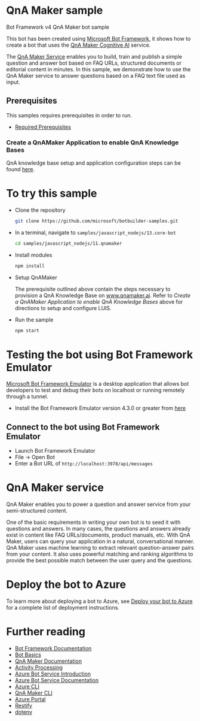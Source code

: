 # QnA Maker sample

Bot Framework v4 QnA Maker bot sample

This bot has been created using [Microsoft Bot Framework][1], it shows how to create a bot that uses the [QnA Maker Cognitive AI][19] service.

The [QnA Maker Service][19] enables you to build, train and publish a simple question and answer bot based on FAQ URLs, structured documents or editorial content in minutes. In this sample, we demonstrate how to use the QnA Maker service to answer questions based on a FAQ text file used as input.

## Prerequisites

This samples requires prerequisites in order to run.

- [Required Prerequisites][41]

### Create a QnAMaker Application to enable QnA Knowledge Bases

QnA knowledge base setup and application configuration steps can be found [here][7].

# To try this sample

- Clone the repository

    ```bash
    git clone https://github.com/microsoft/botbuilder-samples.git
    ```

- In a terminal, navigate to `samples/javascript_nodejs/13.core-bot`

    ```bash
    cd samples/javascript_nodejs/11.qnamaker
    ```

- Install modules

    ```bash
    npm install
    ```

- Setup QnAMaker

    The prerequisite outlined above contain the steps necessary to provision a QnA Knowledge Base on www.qnamaker.ai.  Refer to _Create a QnAMaker Application to enable QnA Knowledge Bases_ above for directions to setup and configure LUIS.

- Run the sample

    ```bash
    npm start
    ```

# Testing the bot using Bot Framework Emulator

[Microsoft Bot Framework Emulator][5] is a desktop application that allows bot developers to test and debug their bots on localhost or running remotely through a tunnel.

- Install the Bot Framework Emulator version 4.3.0 or greater from [here][9]

## Connect to the bot using Bot Framework Emulator

- Launch Bot Framework Emulator
- File -> Open Bot
- Enter a Bot URL of `http://localhost:3978/api/messages`

# QnA Maker service
QnA Maker enables you to power a question and answer service from your semi-structured content.

One of the basic requirements in writing your own bot is to seed it with questions and answers. In many cases, the questions and answers already exist in content like FAQ URLs/documents, product manuals, etc. With QnA Maker, users can query your application in a natural, conversational manner. QnA Maker uses machine learning to extract relevant question-answer pairs from your content. It also uses powerful matching and ranking algorithms to provide the best possible match between the user query and the questions.

# Deploy the bot to Azure
To learn more about deploying a bot to Azure, see [Deploy your bot to Azure][40] for a complete list of deployment instructions.

# Further reading

- [Bot Framework Documentation][20]
- [Bot Basics][32]
- [QnA Maker Documentation][23]
- [Activity Processing][25]
- [Azure Bot Service Introduction][21]
- [Azure Bot Service Documentation][22]
- [Azure CLI][7]
- [QnA Maker CLI][24]
- [Azure Portal][10]
- [Restify][30]
- [dotenv][31]

[1]: https://dev.botframework.com
[4]: https://nodejs.org
[5]: https://github.com/microsoft/botframework-emulator
[6]: https://github.com/Microsoft/BotFramework-Emulator/releases
[7]: https://docs.microsoft.com/en-us/cli/azure/?view=azure-cli-latest
[8]: https://docs.microsoft.com/en-us/cli/azure/install-azure-cli?view=azure-cli-latest
[9]: https://docs.microsoft.com/en-us/azure/cognitive-services/qnamaker/how-to/create-knowledge-base
[10]: https://portal.azure.com
[19]: https://www.qnamaker.ai
[20]: https://docs.botframework.com
[21]: https://docs.microsoft.com/en-us/azure/bot-service/bot-service-overview-introduction?view=azure-bot-service-4.0
[22]: https://docs.microsoft.com/en-us/azure/bot-service/?view=azure-bot-service-4.0
[23]: https://docs.microsoft.com/en-us/azure/cognitive-services/qnamaker/overview/overview
[24]: https://github.com/Microsoft/botbuilder-tools/tree/master/packages/QnAMaker
[25]: https://docs.microsoft.com/en-us/azure/bot-service/bot-builder-concept-activity-processing?view=azure-bot-service-4.0
[30]: https://www.npmjs.com/package/restify
[31]: https://www.npmjs.com/package/dotenv
[32]: https://docs.microsoft.com/en-us/azure/bot-service/bot-builder-basics?view=azure-bot-service-4.0
[40]: https://aka.ms/azuredeployment
[41]: ./PREREQUISITES.md
